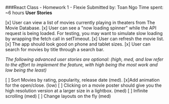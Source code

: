 ###React Class - Homework 1 - Flexie
Submitted by: Toan Ngo
Time spent: ~6 hours
**User Stories**

[x] User can view a list of movies currently playing in theaters from The Movie Database.
[x] User can see a "now loading spinner" while the API request is being loaded. For testing, you may want to simulate slow loading by wrapping the fetch call in setTimeout.
[x] User can refresh the movie list.
[x] The app should look good on phone and tablet sizes.
[x] User can search for movies by title through a search bar.

*The following advanced user stories are optional: (high, med, and low refer to the effort to implement the feature, with high being the most work and low being the least)*

[ ] Sort Movies by rating, popularity, release date (med).
[x]Add animation for the open/close. (low)
[ ] Clicking on a movie poster should give you the high resolution version at a larger size in a lightbox. (med)
[ ] Infinite scrolling (med)
[ ] Change layouts on the fly (med)